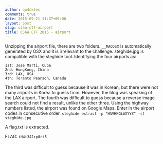 ```yaml
---
author: qu4ckles
comments: true
date: 2015-09-21 11:37+00:00
layout: post
slug: csaw-ctf-airport
title: CSAW CTF 2015 - airport
---
```


Unzipping the airport file, there are two folders. `__MACOSX` is automatically generated by OSX and it is irrelevant to the challenge. steghide.jpg is compatible with the steghide tool. Identifying the four airports as:
```
1st: Jose Marti, Cuba
2nd: HongKong, China
3rd: LAX, USA
4th: Toranto Pearson, Canada
```
The third was difficult to guess because it was in Korean, but there were not many airports in Korea to guess from. However, the blog was speaking of the LAX airport.
The fourth was difficult to guess because a reverse image search could not find a result, unlike the other three. Using the highway numbers listed, the airport was found on Google Maps.
Enter in the airport codes in consecutive order.
`steghide extract -p "HAVHKGLAXYYZ" -sf steghide.jpg`

A flag.txt is extracted.

FLAG: `iH4t3A1rp0rt5`

